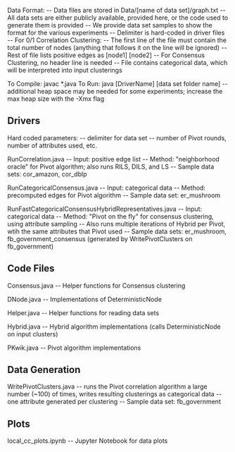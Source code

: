 Data Format:
-- Data files are stored in Data/[name of data set]/graph.txt
  -- All data sets are either publicly available, provided here, or the code used to generate them is provided
  -- We provide data set samples to show the format for the various experiments 
-- Delimiter is hard-coded in driver files
-- For 0/1 Correlation Clustering: 
  -- The first line of the file must contain the total number of nodes (anything that follows it on the line will be ignored)
  -- Rest of file lists positive edges as [node1] [node2]
-- For Consensus Clustering, no header line is needed
  -- File contains categorical data, which will be interpreted into input clusterings

To Compile: javac *.java
To Run: java [DriverName] [data set folder name]
  -- additional heap space may be needed for some experiments; increase the max heap size with the -Xmx flag

Drivers
-------

Hard coded parameters:
-- delimiter for data set
-- number of Pivot rounds, number of attributes used, etc. 

RunCorrelation.java
-- Input: positive edge list
-- Method: "neighborhood oracle" for Pivot algorithm; also runs RILS, DILS, and LS
-- Sample data sets: cor_amazon, cor_dblp

RunCategoricalConsensus.java
-- Input: categorical data
-- Method: precomputed edges for Pivot algorithm
-- Sample data set: er_mushroom

RunFastCategoricalConsensusHybridRepresentatives.java
-- Input: categorical data
-- Method: "Pivot on the fly" for consensus clustering, using attribute sampling
  -- Also runs multiple iterations of Hybrid per Pivot, wtih the same attributes that Pivot used 
-- Sample data sets: er_mushroom, fb_government_consensus (generated by WritePivotClusters on fb_government)

Code Files
----------

Consensus.java
-- Helper functions for Consensus clustering

DNode.java
-- Implementations of DeterministicNode

Helper.java
-- Helper functions for reading data sets

Hybrid.java
-- Hybrid algorithm implementations (calls DeterministicNode on input clusters)

PKwik.java
-- Pivot algorithm implementations

Data Generation
---------------

WritePivotClusters.java
-- runs the Pivot correlation algorithm a large number (~100) of times, writes resulting clusterings as categorical data
-- one attribute generated per clustering 
-- Sample data set: fb_government

Plots
-----

local_cc_plots.ipynb
-- Jupyter Notebook for data plots
